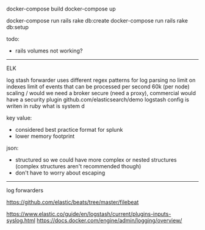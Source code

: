 docker-compose build
docker-compose up

docker-compose run rails rake db:create
docker-compose run rails rake db:setup



todo:
- rails volumes not working?



---

ELK

log stash forwarder
uses different regex patterns for log parsing
no limit on indexes
limit of events that can be processed per second 60k (per node)
scaling / would we need a broker 
secure (need a proxy), commercial would have a security plugin
github.com/elasticsearch/demo
logstash config is writen in ruby
what is system d




key value:
- considered best practice format for splunk
- lower memory footprint

json:
- structured so we could have more complex or nested structures (complex structures aren't recommended though)
- don't have to worry about escaping



-------
log forwarders

https://github.com/elastic/beats/tree/master/filebeat


https://www.elastic.co/guide/en/logstash/current/plugins-inputs-syslog.html
https://docs.docker.com/engine/admin/logging/overview/


